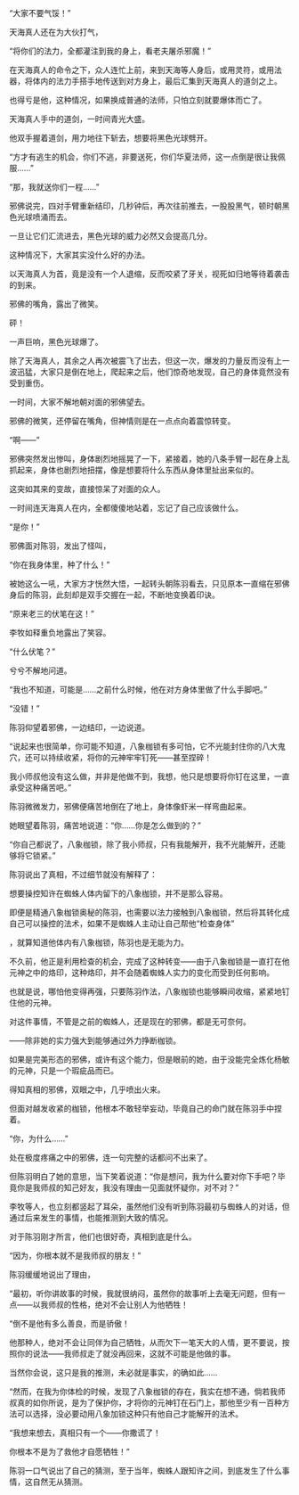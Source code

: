 “大家不要气馁！”

天海真人还在为大伙打气，

“将你们的法力，全都灌注到我的身上，看老夫屠杀邪魔！”

在天海真人的命令之下，众人连忙上前，来到天海等人身后，或用灵符，或用法器，将体内的法力手搭手地传送到对方身上，最后汇集到天海真人的道剑之上。

也得亏是他，这种情况，如果换成普通的法师，只怕立刻就要爆体而亡了。

天海真人手中的道剑，一时间青光大盛。

他双手握着道剑，用力地往下斩去，想要将黑色光球劈开。

“方才有逃生的机会，你们不逃，非要送死，你们华夏法师，这一点倒是很让我佩服……”

“那，我就送你们一程……”

邪佛说完，四对手臂重新结印，几秒钟后，再次往前推去，一股股黑气，顿时朝黑色光球喷涌而去。

一旦让它们汇流进去，黑色光球的威力必然又会提高几分。

这种情况下，大家其实没什么好的办法。

以天海真人为首，竟是没有一个人退缩，反而咬紧了牙关，视死如归地等待着袭击的到来。

邪佛的嘴角，露出了微笑。

砰！

一声巨响，黑色光球爆了。

除了天海真人，其余之人再次被震飞了出去，但这一次，爆发的力量反而没有上一波迅猛，大家只是倒在地上，爬起来之后，他们惊奇地发现，自己的身体竟然没有受到重伤。

一时间，大家不解地朝对面的邪佛望去。

邪佛的微笑，还停留在嘴角，但神情则是在一点点向着震惊转变。

“啊——”

邪佛突然发出惨叫，身体剧烈地摇晃了一下，紧接着，她的八条手臂一起在身上乱抓起来，身体也剧烈地扭摆，像是想要将什么东西从身体里扯出来似的。

这突如其来的变故，直接惊呆了对面的众人。

一时间连天海真人在内，全都傻傻地站着，忘记了自己应该做什么。

“是你！”

邪佛面对陈羽，发出了怪叫，

“你在我身体里，种了什么！”

被她这么一吼，大家方才恍然大悟，一起转头朝陈羽看去，只见原本一直缩在邪佛身后的陈羽，此刻却是双手交握在一起，不断地变换着印诀。

“原来老三的伏笔在这！”

李牧如释重负地露出了笑容。

“什么伏笔？”

兮兮不解地问道。

“我也不知道，可能是……之前什么时候，他在对方身体里做了什么手脚吧。”

“没错！”

陈羽仰望着邪佛，一边结印，一边说道。

“说起来也很简单，你可能不知道，八象枷锁有多可怕，它不光能封住你的八大鬼穴，还可以持续收紧，将你的元神牢牢钉死——甚至捏碎！

我小师叔他没有这么做，并非是他做不到，我想，他只是想要将你钉在这里，一直承受这种痛苦吧。”

陈羽微微发力，邪佛便痛苦地倒在了地上，身体像虾米一样弯曲起来。

她眼望着陈羽，痛苦地说道：“你……你是怎么做到的？”

“你自己都说了，八象枷锁，除了我小师叔，只有我能解开，我不光能解开，还能够将它锁紧。”

陈羽说出了真相，不过细节就没有解释了：

想要操控知许在蜘蛛人体内留下的八象枷锁，并不是那么容易。

即便是精通八象枷锁奥秘的陈羽，也需要以法力接触到八象枷锁，然后将其转化成自己可以操控的法术，如果不是蜘蛛人主动让自己帮他“检查身体”

，就算知道他体内有八象枷锁，陈羽也是无能为力。

不久前，他正是利用检查的机会，完成了这种转变——由于八象枷锁是一直打在他元神之中的烙印，这种烙印，并不会随着蜘蛛人实力的变化而受到任何影响。

也就是说，哪怕他变得再强，只要陈羽作法，八象枷锁也能够瞬间收缩，紧紧地钉住他的元神。

对这件事情，不管是之前的蜘蛛人，还是现在的邪佛，都是无可奈何。

——除非她的实力强大到能够通过外力挣断枷锁。

如果是完美形态的邪佛，或许有这个能力，但是眼前的她，由于没能完全炼化杨敏的元神，只是一个瑕疵品而已。

得知真相的邪佛，双眼之中，几乎喷出火来。

但面对越发收紧的枷锁，他根本不敢轻举妄动，毕竟自己的命门就在陈羽手中捏着。

“你，为什么……”

处在极度疼痛之中的邪佛，连一句完整的话都问不出来了。

但陈羽明白了她的意思，当下笑着说道：“你是想问，我为什么要对你下手吧？毕竟你是我师叔的知己好友，我没有理由一见面就怀疑你，对不对？”

李牧等人，也立刻都竖起了耳朵，虽然他们没有听到陈羽最初与蜘蛛人的对话，但通过后来发生的事情，也能推测到大致的情况。

对于陈羽刚才所言，他们也很好奇，真相到底是什么。

“因为，你根本就不是我师叔的朋友！”

陈羽缓缓地说出了理由，

“最初，听你讲故事的时候，我就很纳闷，虽然你的故事听上去毫无问题，但有一点——以我师叔的性格，绝对不会让别人为他牺牲！

“倒不是他有多么善良，而是骄傲！

他那种人，绝对不会让同伴为自己牺牲，从而欠下一笔天大的人情，更不要说，按照你的说法——我师叔走了就没再回来，这就不可能是他做的事。

当然你会说，这只是我的推测，未必就是事实，的确如此……

“然而，在我为你体检的时候，发现了八象枷锁的存在，我实在想不通，倘若我师叔真的如你所说，是为了保护你，才将你的元神钉在石门上，那他至少有一百种方法可以选择，没必要动用八象加锁这种只有他自己才能解开的法术。

“我想来想去，真相只有一个——你撒谎了！

你根本不是为了救他才自愿牺牲！”

陈羽一口气说出了自己的猜测，至于当年，蜘蛛人跟知许之间，到底发生了什么事情，这自然无从猜测。
